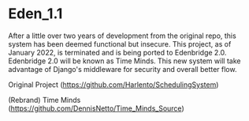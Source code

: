 # Eden_1.1
After a little over two years of development from the original repo, this system has been deemed functional but insecure. This project, as of January 2022, is terminated and is being ported to Edenbridge 2.0. Edenbridge 2.0 will be known as Time Minds. This new system will take advantage of Django's middleware for security and overall better flow.

Original Project (https://github.com/Harlento/SchedulingSystem)

(Rebrand) Time Minds (https://github.com/DennisNetto/Time_Minds_Source)
